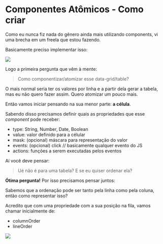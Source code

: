 # Componentes Atômicos - Como criar

Como eu nunca fiz nada do gênero ainda mais utilizando components, vi uma brecha em um freela que estou fazendo.

Basicamente preciso implementar isso:

![](https://github.com/suissa/componentes-atomicos-como-fazer/blob/master/imgs/oquefazer.png?raw=true)

Logo a primeira pergunta que vêm à mente:

> Como componentizar/atomizar esse data-grid/table? 

O mais normal seria ter os valores por linha e a partir dela gerar a tabela, mas eu não quero fazer assim. Quero atomizar um pouco mais.

Então vamos iniciar pensando na sua menor parte: **a célula**.

Sabendo disso precisamos definir quais as propriedades que esse *component* pode receber:

- type: String, Number, Date, Boolean
- value: valor definido para a célular
- mask: (opcional) máscara para representação do valor
- events: (opcional) click // basicamente qualquer evento do JS
- actions: funções a serem executadas pelos eventos

Aí você deve pensar:

> Ué não é para uma tabela? E se eu quiser ordenar ela?

**Ótima pergunta!** Por isso precisamos pensar juntos:

Sabemos que a ordenação pode ser tanto pela linha como pela coluna, então como representar isso?

Acredito que com uma propriedade com a sua posição na fila, vamos chamar inicialmente de:

- columnOrder
- lineOrder

![](https://memecrunch.com/meme/3ARWO/joao-kleber/image.png)

